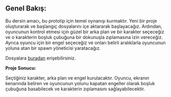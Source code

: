 ## Genel Bakış:

Bu dersin amacı, bu prototip için temel oynanışı kurmaktır. Yeni bir proje oluşturarak ve başlangıç dosyalarını içe aktararak başlayacağız. Ardından, oyuncunun kontrol etmesi için güzel bir arka plan ve bir karakter seçeceğiz ve o karakterin boşluk çubuğuna bir dokunuşla zıplamasına izin vereceğiz. Ayrıca oyuncu için bir engel seçeceğiz ve onları belirli aralıklarla oyuncunun yoluna atan bir spawn yöneticisi yaratacağız.

Dosyalara [buradan](https://drive.google.com/file/d/1_cANp4389dLnMXuNGMoN4rFUn9NVlCAM/view?usp=sharing) erişebilirsiniz.

**Proje Sonucu:**

Seçtiğiniz karakter, arka plan ve engel kurulacaktır. Oyuncu, ekranın kenarında beliren ve oyuncunun yolunu kapatan engeller olarak boşluk çubuğuna basabilecek ve karakterin zıplamasını sağlayabilecektir.
